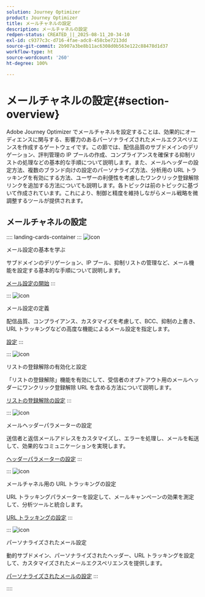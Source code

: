 ```yaml
---
solution: Journey Optimizer
product: Journey Optimizer
title: メールチャネルの設定
description: メールチャネルの設定
redpen-status: CREATED_||_2025-08-11_20-34-10
exl-id: c9377c3c-d716-4fae-adc8-458cbe7213dd
source-git-commit: 2b907a3be8b11ac6308d0b563e122c88478d1d37
workflow-type: ht
source-wordcount: '260'
ht-degree: 100%

---
```


# メールチャネルの設定{#section-overview}

Adobe Journey Optimizer でメールチャネルを設定することは、効果的にオーディエンスに関与する、影響力のあるパーソナライズされたメールエクスペリエンスを作成するゲートウェイです。この節では、配信品質のサブドメインのデリゲーション、評判管理の IP プールの作成、コンプライアンスを確保する抑制リストの処理などの基本的な手順について説明します。また、メールヘッダーの設定方法、複数のブランド向けの設定のパーソナライズ方法、分析用の URL トラッキングを有効にする方法、ユーザーの利便性を考慮したワンクリック登録解除リンクを追加する方法についても説明します。各トピックは前のトピックに基づいて作成されています。これにより、制御と精度を維持しながらメール戦略を微調整するツールが提供されます。

## メールチャネルの設定

:::: landing-cards-container
:::
![icon](https://cdn.experienceleague.adobe.com/icons/circle-play.svg)

メール設定の基本を学ぶ

サブドメインのデリゲーション、IP プール、抑制リストの管理など、メール機能を設定する基本的な手順について説明します。

[メール設定の開始](../using/email/get-started-email-config.md)
:::

:::
![icon](https://cdn.experienceleague.adobe.com/icons/gear.svg)

メール設定の定義

配信品質、コンプライアンス、カスタマイズを考慮して、BCC、抑制の上書き、URL トラッキングなどの高度な機能によるメール設定を指定します。

[設定](../using/email/email-settings.md)
:::

:::
![icon](https://cdn.experienceleague.adobe.com/icons/list-check.svg)

リストの登録解除の有効化と設定

「リストの登録解除」機能を有効にして、受信者のオプトアウト用のメールヘッダーにワンクリック登録解除 URL を含める方法について説明します。

[リストの登録解除の設定](../using/email/list-unsubscribe.md)
:::

:::
![icon](https://cdn.experienceleague.adobe.com/icons/gear.svg)

メールヘッダーパラメーターの設定

送信者と返信メールアドレスをカスタマイズし、エラーを処理し、メールを転送して、効果的なコミュニケーションを実現します。

[ヘッダーパラメーターの設定](../using/email/header-parameters.md)
:::

:::
![icon](https://cdn.experienceleague.adobe.com/icons/chart-line.svg)

メールチャネル用の URL トラッキングの設定

URL トラッキングパラメーターを設定して、メールキャンペーンの効果を測定して、分析ツールと統合します。

[URL トラッキングの設定](../using/email/url-tracking.md)
:::

:::
![icon](https://cdn.experienceleague.adobe.com/icons/bullseye.svg)

パーソナライズされたメール設定

動的サブドメイン、パーソナライズされたヘッダー、URL トラッキングを設定して、カスタマイズされたメールエクスペリエンスを提供します。

[パーソナライズされたメールの設定](../using/email/surface-personalization.md)
:::

::::
